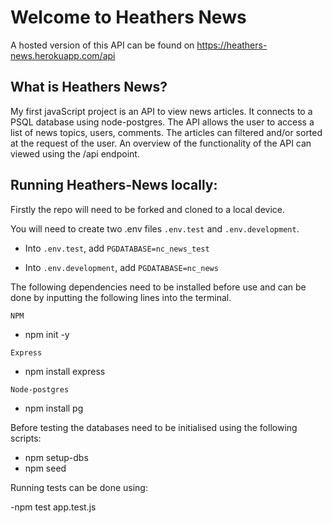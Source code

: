 # Welcome to Heathers News

A hosted version of this API can be found on https://heathers-news.herokuapp.com/api

## What is Heathers News?

My first javaScript project is an API to view news articles. It connects to a PSQL database using node-postgres. The API allows the user to access a list of news topics, users, comments. The articles can filtered and/or sorted at the request of the user. 
An overview of the functionality of the API can viewed using the /api endpoint.

## Running Heathers-News locally: 

Firstly the repo will need to be forked and cloned to a local device. 

You will need to create two .env files `.env.test` and `.env.development`.

- Into `.env.test`, add `PGDATABASE=nc_news_test`

- Into `.env.development`, add `PGDATABASE=nc_news`

The following dependencies need to be installed before use and can be done by inputting the following lines into the terminal. 

`NPM`
- npm init -y

`Express`
- npm install express

`Node-postgres`
- npm install pg

Before testing the databases need to be initialised using the following scripts:
- npm setup-dbs
- npm seed

Running tests can be done using:

-npm test app.test.js





